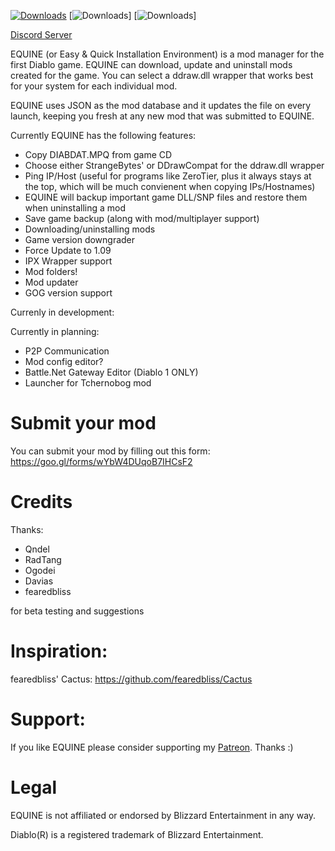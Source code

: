[![Downloads](https://img.shields.io/github/downloads/sergi4ua/equine/total.svg)](https://github.com/sergi4ua/equine/releases)
[![Downloads](https://img.shields.io/github/license/sergi4ua/equine.svg)]
[![Downloads](https://img.shields.io/github/stars/sergi4ua/equine)]

[Discord Server](https://discord.gg/ymqHuWE)

EQUINE (or Easy & Quick Installation Environment) is a mod manager for the first Diablo game. EQUINE can download, update and uninstall mods created for the game. You can select a ddraw.dll wrapper that works best for your system for each individual mod.


EQUINE uses JSON as the mod database and it updates the file on every launch, keeping you fresh at any new mod that was submitted to EQUINE.

Currently EQUINE has the following features:
- Copy DIABDAT.MPQ from game CD
- Choose either StrangeBytes' or DDrawCompat for the ddraw.dll wrapper
- Ping IP/Host (useful for programs like ZeroTier, plus it always stays at the top, which will be much convienent when copying IPs/Hostnames)
- EQUINE will backup important game DLL/SNP files and restore them when uninstalling a mod
- Save game backup (along with mod/multiplayer support)
- Downloading/uninstalling mods
- Game version downgrader
- Force Update to 1.09
- IPX Wrapper support
- Mod folders!
- Mod updater
- GOG version support

Currenly in development:

Currently in planning:
- P2P Communication
- Mod config editor?
- Battle.Net Gateway Editor (Diablo 1 ONLY)
- Launcher for Tchernobog mod

# Submit your mod

You can submit your mod by filling out this form: https://goo.gl/forms/wYbW4DUqoB7IHCsF2

# Credits

Thanks:
- Qndel
- RadTang
- Ogodei
- Davias
- fearedbliss

for beta testing and suggestions

# Inspiration:

fearedbliss' Cactus: https://github.com/fearedbliss/Cactus

# Support:

If you like EQUINE please consider supporting my [Patreon](https://patreon.com/sergi4ua). Thanks :)

# Legal

EQUINE is not affiliated or endorsed by Blizzard Entertainment in any way.

Diablo(R) is a registered trademark of Blizzard Entertainment.
